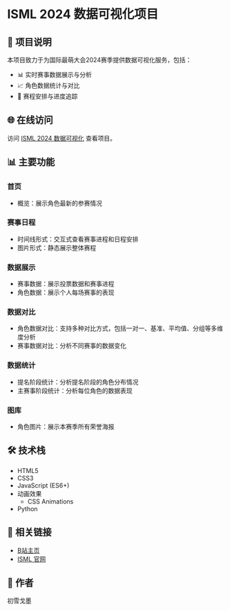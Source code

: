 # ISML 2024 数据可视化项目

## 📖 项目说明
本项目致力于为国际最萌大会2024赛季提供数据可视化服务，包括：
- 📊 实时赛事数据展示与分析
- 📈 角色数据统计与对比
- 📅 赛程安排与进度追踪

## 🌐 在线访问
访问 [ISML 2024 数据可视化](https://hatsusumi.github.io/ISML-2024/) 查看项目。

## 📊 主要功能

### 首页
- 概览：展示角色最新的参赛情况

### 赛事日程
- 时间线形式：交互式查看赛事进程和日程安排
- 图片形式：静态展示整体赛程

### 数据展示
- 赛事数据：展示投票数据和赛事进程
- 角色数据：展示个人每场赛事的表现

### 数据对比
- 角色数据对比：支持多种对比方式，包括一对一、基准、平均值、分组等多维度分析
- 赛事数据对比：分析不同赛事的数据变化

### 数据统计
- 提名阶段统计：分析提名阶段的角色分布情况
- 主赛事阶段统计：分析每位角色的数据表现

### 图库
- 角色图片：展示本赛季所有荣誉海报

## 🛠️ 技术栈
- HTML5
- CSS3
- JavaScript (ES6+)
- 动画效果
  - CSS Animations
- Python

## 🔗 相关链接
- [B站主页](https://b23.tv/KBky1wX)
- [ISML 官网](https://www.internationalsaimoe.com/)

## 👤 作者
初雪戈墨 